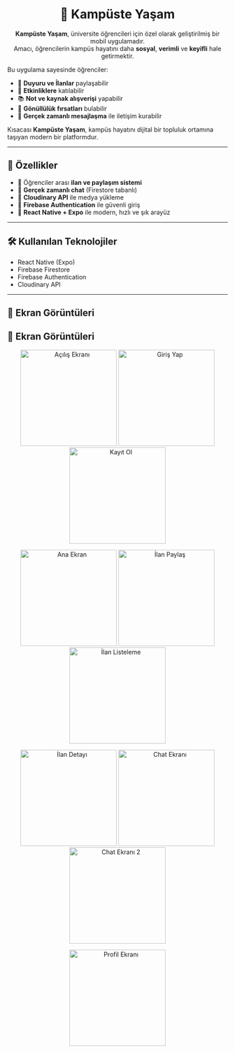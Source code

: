 <h1 align="center">📱 Kampüste Yaşam</h1>

<p align="center">
  <b>Kampüste Yaşam</b>, üniversite öğrencileri için özel olarak geliştirilmiş bir mobil uygulamadır.<br>
  Amacı, öğrencilerin kampüs hayatını daha <b>sosyal</b>, <b>verimli</b> ve <b>keyifli</b> hale getirmektir.
</p>

<p>
Bu uygulama sayesinde öğrenciler:
</p>

- 📢 <b>Duyuru ve İlanlar</b> paylaşabilir  
- 📅 <b>Etkinliklere</b> katılabilir  
- 📚 <b>Not ve kaynak alışverişi</b> yapabilir  
- 🤝 <b>Gönüllülük fırsatları</b> bulabilir  
- 💬 <b>Gerçek zamanlı mesajlaşma</b> ile iletişim kurabilir  

<p>
Kısacası <b>Kampüste Yaşam</b>, kampüs hayatını dijital bir topluluk ortamına taşıyan modern bir platformdur.
</p>

---

<h2>🚀 Özellikler</h2>

- 👥 Öğrenciler arası <b>ilan ve paylaşım sistemi</b>  
- 💬 <b>Gerçek zamanlı chat</b> (Firestore tabanlı)  
- 📸 <b>Cloudinary API</b> ile medya yükleme  
- 🔑 <b>Firebase Authentication</b> ile güvenli giriş  
- 📱 <b>React Native + Expo</b> ile modern, hızlı ve şık arayüz  

---

<h2>🛠 Kullanılan Teknolojiler</h2>

- React Native (Expo)  
- Firebase Firestore  
- Firebase Authentication  
- Cloudinary API  
---

<h2>📸 Ekran Görüntüleri</h2>

## 📸 Ekran Görüntüleri

<p align="center">
  <img src="./screenshots/acilisekrani.png" alt="Açılış Ekranı" width="220"/>
  <img src="./screenshots/girisyap.png" alt="Giriş Yap" width="220"/>
  <img src="./screenshots/kayitol.png" alt="Kayıt Ol" width="220"/>
</p>

<p align="center">
  <img src="./screenshots/anaekran.png" alt="Ana Ekran" width="220"/>
  <img src="./screenshots/ilanpaylas.png" alt="İlan Paylaş" width="220"/>
  <img src="./screenshots/ilanlisteleme (1).png" alt="İlan Listeleme" width="220"/>
</p>

<p align="center">
  <img src="./screenshots/detaygörüntüleme.png" alt="İlan Detayı" width="220"/>
  <img src="./screenshots/chat.png" alt="Chat Ekranı" width="220"/>
  <img src="./screenshots/chat2.png" alt="Chat Ekranı 2" width="220"/>
</p>

<p align="center">
  <img src="./screenshots/profilekrani.png" alt="Profil Ekranı" width="220"/>
</p>

